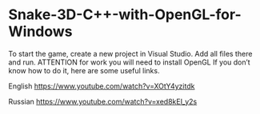 ﻿# Snake-3D-C++-with-OpenGL-for-Windows

To start the game, create a new project in Visual Studio. Add all files there and run.
ATTENTION for work you will need to install OpenGL
If you don’t know how to do it, here are some useful links.

English
https://www.youtube.com/watch?v=XOtY4yzitdk

Russian
https://www.youtube.com/watch?v=xed8kEI_y2s

